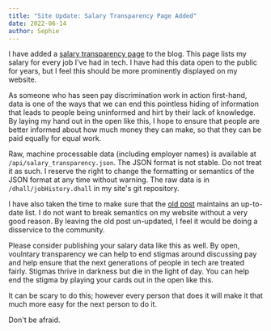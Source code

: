 ```yaml
---
title: "Site Update: Salary Transparency Page Added"
date: 2022-06-14
author: Sephie
---
```


<xeblog-hero file="miku-dark-souls" prompt="hatsune miku, elden ring, dark souls, concept art, crowbar"></xeblog-hero>

I have added a [salary transparency
page](https://xeiaso.net/salary-transparency) to the blog. This page lists my
salary for every job I've had in tech. I have had this data open to the public
for years, but I feel this should be more prominently displayed on my website.

As someone who has seen pay discrimination work in action first-hand, data is
one of the ways that we can end this pointless hiding of information that leads
to people being uninformed and hirt by their lack of knowledge. By laying my
hand out in the open like this, I hope to ensure that people are better informed
about how much money they can make, so that they can be paid equally for equal
work.

Raw, machine processable data (including employer names) is available at
`/api/salary_transparency.json`. The JSON format is not stable. Do not treat it as
such. I reserve the right to change the formatting or semantics of the JSON
format at any time without warning. The raw data is in `/dhall/jobHistory.dhall`
in my site's git repository.

I have also taken the time to make sure that the [old
post](https://xeiaso.net/blog/my-career-in-dates-titles-salaries-2019-03-14)
maintains an up-to-date list. I do not want to break semantics on my website
without a very good reason. By leaving the old post un-updated, I feel it would
be doing a disservice to the community.

Please consider publishing your salary data like this as well. By open,
voulntary transparency we can help to end stigmas around discussing pay and help
ensure that the next generations of people in tech are treated fairly. Stigmas
thrive in darkness but die in the light of day. You can help end the stigma by
playing your cards out in the open like this.

It can be scary to do this; however every person that does it will make it that
much more easy for the next person to do it.

Don't be afraid.
